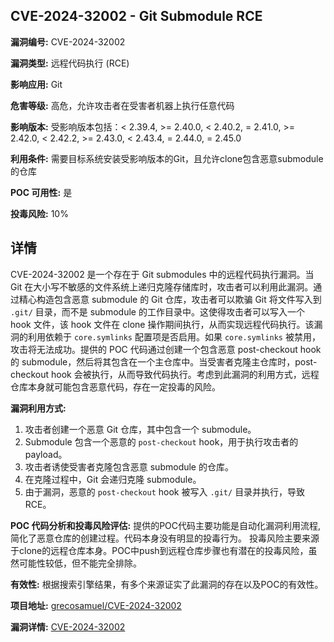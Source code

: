 ## CVE-2024-32002 - Git Submodule RCE

**漏洞编号:** CVE-2024-32002

**漏洞类型:** 远程代码执行 (RCE)

**影响应用:** Git

**危害等级:** 高危，允许攻击者在受害者机器上执行任意代码

**影响版本:** 受影响版本包括：< 2.39.4, >= 2.40.0, < 2.40.2, = 2.41.0, >= 2.42.0, < 2.42.2, >= 2.43.0, < 2.43.4, = 2.44.0, = 2.45.0

**利用条件:** 需要目标系统安装受影响版本的Git，且允许clone包含恶意submodule的仓库

**POC 可用性:** 是

**投毒风险:** 10%

## 详情

CVE-2024-32002 是一个存在于 Git submodules 中的远程代码执行漏洞。当 Git 在大小写不敏感的文件系统上递归克隆存储库时，攻击者可以利用此漏洞。通过精心构造包含恶意 submodule 的 Git 仓库，攻击者可以欺骗 Git 将文件写入到 `.git/` 目录，而不是 submodule 的工作目录中。这使得攻击者可以写入一个 hook 文件，该 hook 文件在 clone 操作期间执行，从而实现远程代码执行。该漏洞的利用依赖于 `core.symlinks` 配置项是否启用。如果 `core.symlinks` 被禁用，攻击将无法成功。提供的 POC 代码通过创建一个包含恶意 post-checkout hook 的 submodule，然后将其包含在一个主仓库中。当受害者克隆主仓库时，post-checkout hook 会被执行，从而导致代码执行。考虑到此漏洞的利用方式，远程仓库本身就可能包含恶意代码，存在一定投毒的风险。

**漏洞利用方式:**
1.  攻击者创建一个恶意 Git 仓库，其中包含一个 submodule。
2.  Submodule 包含一个恶意的 `post-checkout` hook，用于执行攻击者的 payload。
3.  攻击者诱使受害者克隆包含恶意 submodule 的仓库。
4.  在克隆过程中，Git 会递归克隆 submodule。
5.  由于漏洞，恶意的 `post-checkout` hook 被写入 `.git/` 目录并执行，导致 RCE。

**POC 代码分析和投毒风险评估:**
提供的POC代码主要功能是自动化漏洞利用流程, 简化了恶意仓库的创建过程。代码本身没有明显的投毒行为。 投毒风险主要来源于clone的远程仓库本身。POC中push到远程仓库步骤也有潜在的投毒风险，虽然可能性较低，但不能完全排除。

**有效性:**
根据搜索引擎结果，有多个来源证实了此漏洞的存在以及POC的有效性。

**项目地址:** [grecosamuel/CVE-2024-32002](https://github.com/grecosamuel/CVE-2024-32002)

**漏洞详情:** [CVE-2024-32002](https://nvd.nist.gov/vuln/detail/CVE-2024-32002)